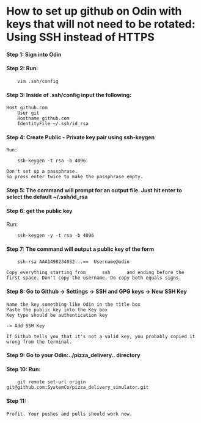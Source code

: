 # How to set up github on Odin with keys that will not need to be rotated: Using SSH instead of HTTPS

#### Step 1: Sign into Odin
#### Step 2: Run: 

        vim .ssh/config

#### Step 3: Inside of .ssh/config input the following:

    Host github.com
        User git
        Hostname github.com
        IdentityFile ~/.ssh/id_rsa

#### Step 4: Create Public - Private key pair using ssh-keygen
    Run:

        ssh-keygen -t rsa -b 4096

    Don't set up a passphrase. 
    So press enter twice to make the passphrase empty.

#### Step 5: The command will prompt for an output file. Just hit enter to select the default ~/.ssh/id_rsa

#### Step 6: get the public key
Run:

        ssh-keygen -y -t rsa -b 4096

#### Step 7: The command will output a public key of the form 

        ssh-rsa AAA1498234032...==  Username@odin

    Copy everything starting from      ssh      and ending before the first space. Don't copy the username. Do copy both equals signs.

#### Step 8: Go to Github -> Settings -> SSH and GPG keys -> New SSH Key

    Name the key something like Odin in the title box
    Paste the public key into the Key box
    Key type should be authentication key

    -> Add SSH Key

    If Github tells you that it's not a valid key, you probably copied it wrong from the terminal. 

#### Step 9: Go to your Odin:../pizza_delivery..  directory

#### Step 10: Run:

        git remote set-url origin git@github.com:SystemCo/pizza_delivery_simulator.git

#### Step 11:
    Profit. Your pushes and pulls should work now. 
